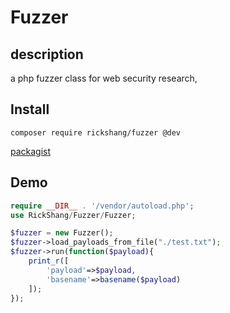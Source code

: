 # Fuzzer
## description
a php fuzzer class for web security research,
## Install
```
composer require rickshang/fuzzer @dev
```
[packagist](https://packagist.org/packages/rickshang/fuzzer)

## Demo 

```php
require __DIR__ . '/vendor/autoload.php';
use RickShang/Fuzzer/Fuzzer;

$fuzzer = new Fuzzer();
$fuzzer->load_payloads_from_file("./test.txt");
$fuzzer->run(function($payload){
    print_r([
        'payload'=>$payload,
        'basename'=>basename($payload)
    ]);
});
```